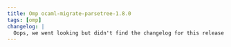 ```yaml
---
title: Omp ocaml-migrate-parsetree-1.8.0
tags: [omp]
changelog: |
  Oops, we went looking but didn't find the changelog for this release 🙈
---
```

